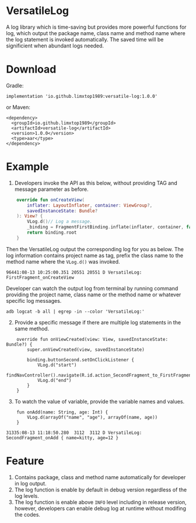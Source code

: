 # VersatileLog
A log library which is time-saving but provides more powerful functions for log, which output the package name, class name and method name where the log statement is invoked automatically. The saved time will be significient when abundant logs needed.

# Download
Gradle:
```
implementation 'io.github.limxtop1989:versatile-log:1.0.0'
```

or Maven:
```
<dependency>
  <groupId>io.github.limxtop1989</groupId>
  <artifactId>versatile-log</artifactId>
  <version>1.0.0</version>
  <type>aar</type>
</dependency>
```
# Example
1. Developers invoke the API as this below, without providing TAG and message parameter as before.
```kotlin
    override fun onCreateView(
        inflater: LayoutInflater, container: ViewGroup?,
        savedInstanceState: Bundle?
    ): View? {
        VLog.d()// Log a message.
        _binding = FragmentFirstBinding.inflate(inflater, container, false)
        return binding.root
    }
```
Then the VersatileLog output the corresponding log for you as below. The log information contains project name as tag, prefix the class name to the method name where the `VLog.d()` was invoked.
```
96441:08-13 10:25:00.351 20551 20551 D VersatileLog: FirstFragment_onCreateView
```
Developer can watch the output log from terminal by running command providing the project name, class name or the method name or whatever specific log messages.
```
adb logcat -b all | egrep -in --color 'VersatileLog:'
```
2. Provide a specific message if there are multiple log statements in the same method.
```
    override fun onViewCreated(view: View, savedInstanceState: Bundle?) {
        super.onViewCreated(view, savedInstanceState)

        binding.buttonSecond.setOnClickListener {
            VLog.d("start")
            findNavController().navigate(R.id.action_SecondFragment_to_FirstFragment)
            VLog.d("end")
        }
    }
```
3. To watch the value of variable, provide the variable names and values.
```
    fun onAdd(name: String, age: Int) {
        VLog.d(arrayOf("name", "age"), arrayOf(name, age))
    }
```
```
31335:08-13 11:18:50.280  3112  3112 D VersatileLog: SecondFragment_onAdd { name=kitty, age=12 }
```
# Feature
1. Contains package, class and method name automatically for developer in log output.
2. The log function is enable by default in debug version regardless of the log levels.
3. The log function is enable above `INFO` level including in release version, however, developers can enable debug log at runtime without modifing the codes. 


